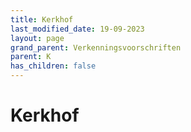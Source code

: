 ```yaml
---
title: Kerkhof
last_modified_date: 19-09-2023
layout: page
grand_parent: Verkenningsvoorschriften
parent: K
has_children: false
---
```


Kerkhof
=======

